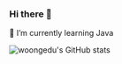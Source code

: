 ### Hi there 👋
🌱 I’m currently learning Java

![woongedu's GitHub stats](https://github-readme-stats.vercel.app/api?username=woongedu&show_icons=true&theme=radical)


<!--
**woongedu/woongedu** is a ✨ _special_ ✨ repository because its `README.md` (this file) appears on your GitHub profile.

Here are some ideas to get you started:

- 🔭 I’m currently working on ...
- 🌱 I’m currently learning ...
- 👯 I’m looking to collaborate on ...
- 🤔 I’m looking for help with ...
- 💬 Ask me about ...
- 📫 How to reach me: ...
- 😄 Pronouns: ...
- ⚡ Fun fact: ...
-->
